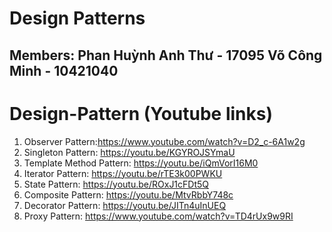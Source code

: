 # Design Patterns

## Members: Phan Huỳnh Anh Thư - 17095 Võ Công Minh - 10421040
# Design-Pattern (Youtube links)
1. Observer Pattern:https://www.youtube.com/watch?v=D2_c-6A1w2g
2. Singleton Pattern: https://youtu.be/KGYROJSYmaU
3. Template Method Pattern: https://youtu.be/iQmVorI16M0
4. Iterator Pattern: https://youtu.be/rTE3k00PWKU
5. State Pattern: https://youtu.be/ROxJ1cFDt5Q
6. Composite Pattern: https://youtu.be/MtvRbbY748c
7. Decorator Pattern: https://youtu.be/JITn4uInUEQ
8. Proxy Pattern: https://www.youtube.com/watch?v=TD4rUx9w9RI


